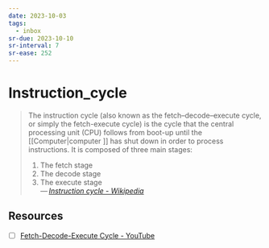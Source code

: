 ```yaml
---
date: 2023-10-03
tags:
  - inbox
sr-due: 2023-10-10
sr-interval: 7
sr-ease: 252
---
```


# Instruction_cycle

> The instruction cycle (also known as the fetch–decode–execute cycle, or simply
> the fetch-execute cycle) is the cycle that the central processing unit (CPU)
> follows from boot-up until the [[Computer|computer ]] has shut down in order
> to process instructions. It is composed of three main stages:
> 1. The fetch stage
> 2. The decode stage
> 3. The execute stage\
> — <cite>[Instruction cycle - Wikipedia](https://en.wikipedia.org/wiki/Instruction_cycle)</cite>

## Resources

- [ ] [Fetch-Decode-Execute Cycle - YouTube](https://www.youtube.com/watch?v=XM4lGflQFvA)
